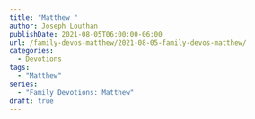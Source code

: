 ```yaml
---
title: "Matthew "
author: Joseph Louthan
publishDate: 2021-08-05T06:00:00-06:00
url: /family-devos-matthew/2021-08-05-family-devos-matthew/
categories:
  - Devotions
tags:
  - "Matthew"
series:
  - "Family Devotions: Matthew"
draft: true
---
```

